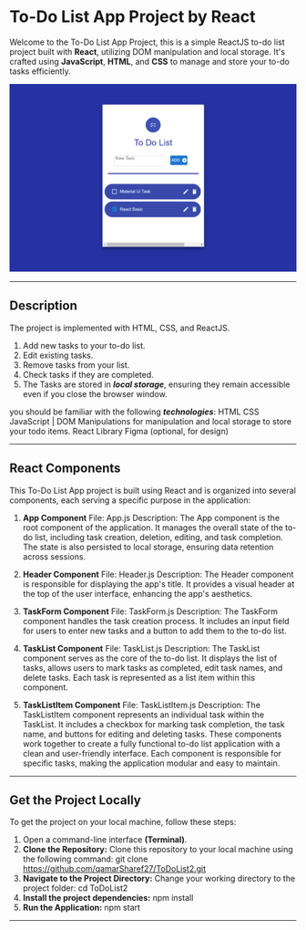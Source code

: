 # To-Do List App Project by React

Welcome to the To-Do List App Project, this is a simple ReactJS to-do list project built with **React**, utilizing DOM manipulation and local storage. It's crafted using **JavaScript**, **HTML**, and **CSS** to manage and store your to-do tasks efficiently.

![To DO App photo](https://github.com/qamarSharef27/ToDoList2/blob/main/todo2.png)

---
## Description 
The project is implemented with HTML, CSS, and ReactJS. 

1) Add new tasks to your to-do list.
2) Edit existing tasks.
3) Remove tasks from your list.
4) Check tasks if they are completed.
5) The Tasks are stored in **_local storage_**, ensuring they remain accessible even if you close the browser window.

you should be familiar with the following **_technologies_**:
HTML
CSS
JavaScript | DOM Manipulations for manipulation and local storage to store your todo items.
React Library
Figma (optional, for design)

---
## React Components
This To-Do List App project is built using React and is organized into several components, each serving a specific purpose in the application:

1. **App Component**
File: App.js
Description: The App component is the root component of the application. It manages the overall state of the to-do list, including task creation, deletion, editing, and task completion. The state is also persisted to local storage, ensuring data retention across sessions.

2. **Header Component**
File: Header.js
Description: The Header component is responsible for displaying the app's title. It provides a visual header at the top of the user interface, enhancing the app's aesthetics.

3. **TaskForm Component**
File: TaskForm.js
Description: The TaskForm component handles the task creation process. It includes an input field for users to enter new tasks and a button to add them to the to-do list.

4. **TaskList Component**
File: TaskList.js
Description: The TaskList component serves as the core of the to-do list. It displays the list of tasks, allows users to mark tasks as completed, edit task names, and delete tasks. Each task is represented as a list item within this component.

5. **TaskListItem Component**
File: TaskListItem.js
Description: The TaskListItem component represents an individual task within the TaskList. It includes a checkbox for marking task completion, the task name, and buttons for editing and deleting tasks.
These components work together to create a fully functional to-do list application with a clean and user-friendly interface. Each component is responsible for specific tasks, making the application modular and easy to maintain.


---
## Get the Project Locally
To get the project on your local machine, follow these steps:

1. Open a command-line interface **(Terminal)**.
1. **Clone the Repository:** Clone this repository to your local machine using the following command: git clone <https://github.com/qamarSharef27/ToDoList2.git>
2. **Navigate to the Project Directory:** Change your working directory to the project folder: cd ToDoList2
3. **Install the project dependencies:** npm install
4. **Run the Application:** npm start

---
